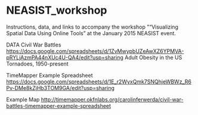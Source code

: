 # NEASIST_workshop
Instructions, data, and links to accompany the workshop "“Visualizing Spatial Data Using Online Tools” at the January 2015 NEASIST event.

DATA
Civil War Battles
https://docs.google.com/spreadsheets/d/1ZvMwypbUZeAwXZ6YPMVA-pRYLjAzmPA44nXUc4U-QA4/edit?usp=sharing
Adult Obesity in the US
Tornadoes, 1950-present


TimeMapper
Example Spreadsheet https://docs.google.com/spreadsheets/d/1E_r2WyxQmk7SNQhjeWBWz_R6Pv-DMe8kZjHb3TOM9GA/edit?usp=sharing

Example Map http://timemapper.okfnlabs.org/carolinferwerda/civil-war-battles-timemapper-example-spreadsheet
